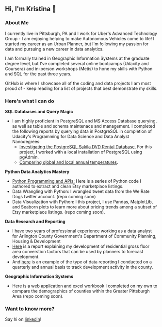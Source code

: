 ## Hi, I'm Kristina 👋

### About Me
I currently live in Pittsburgh, PA and I work for Uber's Advanced Technology Group - I am enjoying helping to make Autonomous Vehicles come to life! I started my career as an Urban Planner, but I'm following my passion for data and pursuing a new career in data analytics.

I am formally trained in Geographic Information Systems at the graduate degree level, but I've completed several online bootcamps (Udacity and Coursera) and in-person workshops (Metis) to hone my skills with Python and SQL for the past three years.

GitHub is where I showcase all of the coding and data projects I am most proud of - keep reading for a list of projects that best demonstrate my skills.

### Here's what I can do

**SQL Databases and Query Magic**
  - I am highly proficient in PostgreSQL and MS Access Database querying, as well as table and schema maintenace and management. I completed the following reports by querying data in PostgreSQL in completion of Udacity's Programming for Data Science and Data Analyst Nanodegrees:
    - [Investigating the PostgreSQL Sakila DVD Rental Database.](https://github.com/KristinaMFrazier/udacitysakila) For this project, I worked with a local installation of PostgreSQL using 
pgAdmin. 
    - [Comparing global and local annual temperatures](https://github.com/KristinaMFrazier/udacityweathertrends).

**Python Data Analytics Mastery**
  - [Python Programming and APIs:](https://github.com/KristinaMFrazier/etsy_crepepaperflowers) Here is a series of Python code I authored to extract and clean Etsy marketplace listings.
  - Data Wrangling with Python: I wrangled tweet data from the We Rate Dogs twitter account. (repo coming soon)
  - Data Visualization with Python: I this project, I use Pandas, MatplotLib, and Seaborn plots to learn more about pricing trends among a subset of Etsy marketplace listings. (repo coming soon).

**Data Research and Reporting**
  - I have two years of professional experience working as a data analyst for Arlington County Government's Department of Community Planning, Housing & Development
  - [Here](https://arlingtonva.s3.amazonaws.com/wp-content/uploads/sites/31/2019/07/Residential-and-Hotel-GFA-Assumptions-2018-Update_09122018.pdf) is a report explaining my development of residential gross floor area converstion factors that can be used by planners to forecast development.
  - And [here](https://arlingtonva.s3.amazonaws.com/wp-content/uploads/sites/31/2019/02/Annual-Development-Highlights-2018.pdf) is an example of the type of data reporting I conducted on a quarterly and annual basis to track development activity in the county. 
 
 **Geographic Information Systems**
  - Here is a web application and excel workbook I completed on my own to compare the demographics of counties within the Greater Pittsburgh Area (repo coming soon). 
  

### Want to know more?

Say hi on [linkedin](https://www.linkedin.com/in/kristinamfrazier/)!
